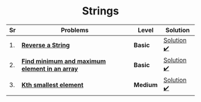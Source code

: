 <div align = "center">

# Strings

| Sr  | Problems                                                                                                                                            | Level      | Solution                                                                                                                                                         |
| --- | --------------------------------------------------------------------------------------------------------------------------------------------------- | ---------- | ---------------------------------------------------------------------------------------------------------------------------------------------------------------- |
| 1.  | [**Reverse a String**](https://docs.google.com/spreadsheets/d/1Q54syXIR46PVxCP7Mz84upjgqb4qYVTdjsOAszPyuUg/edit#gid=0&range=B4)                     | **Basic**  | [Solution ✔️](https://github.com/swayamterode/Codes/blob/main/Platform/GeeksforGeeks/Strings/001.Reverse%20a%20String.cpp)                                       |
| 2.  | [**Find minimum and maximum element in an array**](https://practice.geeksforgeeks.org/problems/find-minimum-and-maximum-element-in-an-array4428/1/) | **Basic**  | [Solution ✔️](https://github.com/swayamterode/Codes/blob/main/Platform/GeeksforGeeks/Strings/002.Find%20minimum%20and%20maximum%20element%20in%20an%20array.cpp) |
| 3.  | [**Kth smallest element**](https://practice.geeksforgeeks.org/problems/kth-smallest-element5635/1#)                                                 | **Medium** | [Solution ✔️](https://github.com/swayamterode/Codes/blob/main/Platform/GeeksforGeeks/Strings/003.Kth%20smallest%20element.cpp)                                   |

</div>

